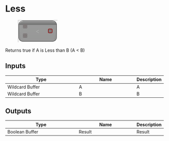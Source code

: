 # Less

<div align="left" data-full-width="false">

<figure><img src="Less.png" alt=""><figcaption></figcaption></figure>

</div>

Returns true if A is Less than B (A < B)

## Inputs

<table>
<thead><tr><th width="250">Type</th><th width="200">Name</th><th>Description</th></tr></thead>
<tbody>
<tr><td>Wildcard Buffer</td><td>A</td><td>A</td></tr>
<tr><td>Wildcard Buffer</td><td>B</td><td>B</td></tr>
</tbody>
</table>

## Outputs

<table>
<thead><tr><th width="250">Type</th><th width="200">Name</th><th>Description</th></tr></thead>
<tbody>
<tr><td>Boolean Buffer</td><td>Result</td><td>Result</td></tr>
</tbody>
</table>